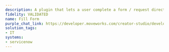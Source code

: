 ```yaml
---
description: A plugin that lets a user complete a form / request directly in chat.
fidelity: VALIDATED
name: Fill Form
purple_chat_link: https://developer.moveworks.com/creator-studio/developer-tools/purple-chat/?conversation=%7B%22startTimestamp%22%3A%2211%3A43%2BAM%22%2C%22messages%22%3A%5B%7B%22role%22%3A%22user%22%2C%22parts%22%3A%5B%7B%22richText%22%3A%22I+need+a+new+iPhone+for+work.%22%7D%5D%7D%2C%7B%22role%22%3A%22assistant%22%2C%22parts%22%3A%5B%7B%22richText%22%3A%22%3Cp%3ESure%2C+I+can+help+with+that.%3Cbr%3EPlease+provide+the+following+details%3A%3C%2Fp%3E%22%7D%5D%7D%2C%7B%22role%22%3A%22assistant%22%2C%22parts%22%3A%5B%7B%22richText%22%3A%22%3Cp%3E%3Cb%3EModel%3A%3C%2Fb%3E+iPhone+14%2C+iPhone+14+Pro%3Cbr%3E%3Cb%3EColor%3A%3C%2Fb%3E+Black%2C+White%2C+Blue%3Cbr%3E%3Cb%3EStorage%3A%3C%2Fb%3E+128GB%2C+256GB%2C+512GB%3Cbr%3E%3C%2Fp%3E%22%7D%5D%7D%2C%7B%22role%22%3A%22user%22%2C%22parts%22%3A%5B%7B%22richText%22%3A%22iPhone+14+Pro%2C+Black%2C+256GB%22%7D%5D%7D%2C%7B%22role%22%3A%22assistant%22%2C%22parts%22%3A%5B%7B%22richText%22%3A%22%3Cp%3EThanks.+Here%27s+what+I+have%3A%3Cbr%3E%3C%2Fp%3E%22%7D%2C%7B%22richText%22%3A%22%3Cb%3E%3Cp%3EPlease+confirm+your+request%3Cbr%3E%3C%2Fp%3E%3C%2Fb%3E%3Cbr%3E%3Cp%3E%3Cb%3EModel%3A%3C%2Fb%3E+iPhone+14+Pro%3Cbr%3E%3Cb%3EColor%3A%3C%2Fb%3E+Black%3Cbr%3E%3Cb%3EStorage%3A%3C%2Fb%3E+256GB%3Cbr%3E%3C%2Fp%3E%22%7D%2C%7B%22buttons%22%3A%5B%7B%22style%22%3A%22filled%22%2C%22buttonText%22%3A%22Submit+Request%22%7D%2C%7B%22style%22%3A%22outlined%22%2C%22buttonText%22%3A%22Edit+Details%22%7D%2C%7B%22style%22%3A%22outlined%22%2C%22buttonText%22%3A%22Cancel%22%7D%5D%7D%5D%7D%2C%7B%22role%22%3A%22assistant%22%2C%22parts%22%3A%5B%7B%22richText%22%3A%22Your+request+has+been+submitted+to+ServiceNow.+You+will+receive+a+confirmation+shortly.%22%7D%5D%7D%5D%7D
solution_tags:
- IT
systems:
- servicenow
---
```

